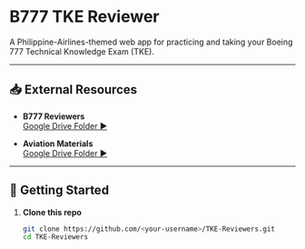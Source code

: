 # B777 TKE Reviewer

A Philippine-Airlines-themed web app for practicing and taking your Boeing 777 Technical Knowledge Exam (TKE).

---

## 📥 External Resources

- **B777 Reviewers**  
  [Google Drive Folder ▶️](https://drive.google.com/drive/folders/1Vxexb5iGNe8ufjSCDVNTXsaA8SpkJ32P)

- **Aviation Materials**  
  [Google Drive Folder ▶️](https://drive.google.com/drive/folders/1oYYbaW6QbshQke3Happ3Iz8KaEb9UON4)

---

## 🚀 Getting Started

1. **Clone this repo**  
   ```bash
   git clone https://github.com/<your-username>/TKE-Reviewers.git
   cd TKE-Reviewers
